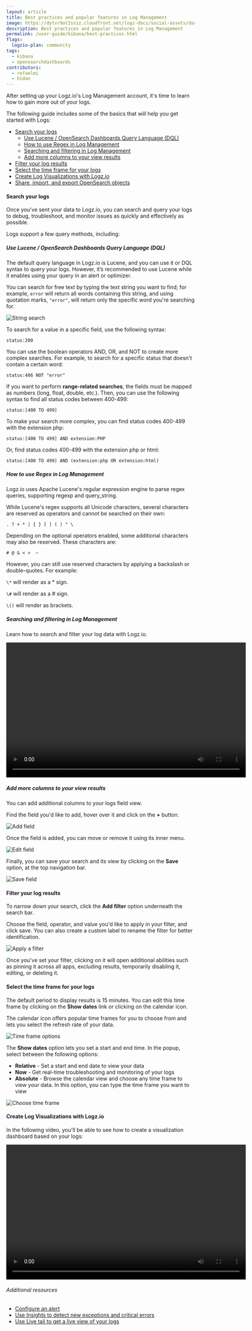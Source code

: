 ```yaml
---
layout: article
title: Best practices and popular features in Log Management
image: https://dytvr9ot2sszz.cloudfront.net/logz-docs/social-assets/docs-social.jpg
description: Best practices and popular features in Log Management
permalink: /user-guide/kibana/best-practices.html
flags:
  logzio-plan: community
tags:
  - kibana
  - opensearchdashboards
contributors:
  - refaelmi
  - hidan
---
```


After setting up your Logz.io's Log Management account, it's time to learn how to gain more out of your logs.

The following guide includes some of the basics that will help you get started with Logs:

* [Search your logs](/user-guide/kibana/best-practices.html#search-your-logs)
  * [Use Lucene / OpenSearch Dashboards Query Language (DQL)](/user-guide/kibana/best-practices.html#use-lucene--kibana-query-language-kql)
  * [How to use Regex in Log Management](/user-guide/kibana/best-practices.html#how-to-use-regex-in-log-management)
  * [Searching and filtering in Log Management](/user-guide/kibana/best-practices.html#searching-and-filtering-in-log-management)
  * [Add more columns to your view results](/user-guide/kibana/best-practices.html#add-more-columns-to-your-view-results)
* [Filter your log results](/user-guide/kibana/best-practices.html#filter-your-log-results)
* [Select the time frame for your logs](/user-guide/kibana/best-practices.html#select-the-time-frame-for-your-logs)
* [Create Log Visualizations with Logz.io](/user-guide/kibana/best-practices.html#create-log-visualizations-with-logzio)
* [Share, import, and export OpenSearch objects](/user-guide/kibana/share-import-export)

#### Search your logs

Once you've sent your data to Logz.io, you can search and query your logs to debug, troubleshoot, and monitor issues as quickly and effectively as possible.

Logs support a few query methods, including:

##### Use Lucene / OpenSearch Dashboards Query Language (DQL)

The default query language in Logz.io is Lucene, and you can use it or DQL syntax to query your logs. However, it’s recommended to use Lucene while it enables using your query in an alert or optimizer.

You can search for free text by typing the text string you want to find; for example, `error` will return all words containing this string, and using quotation marks, `"error"`, will return only the specific word you're searching for.

![String search](https://dytvr9ot2sszz.cloudfront.net/logz-docs/osd-discover/search-in-osd.png)

To search for a value in a specific field, use the following syntax:

`status:200`

You can use the boolean operators AND, OR, and NOT to create more complex searches. For example, to search for a specific status that doesn't contain a certain word:

`status:406 NOT "error"`

If you want to perform **range-related searches**, the fields must be mapped as numbers (long, float, double, etc.). Then, you can use the following syntax to find all status codes between 400-499:

`status:[400 TO 499]`

To make your search more complex, you can find status codes 400-499 with the extension php:

`status:[400 TO 499] AND extension:PHP`

Or, find status codes 400-499 with the extension php or html:

`status:[400 TO 499] AND (extension:php OR extension:html)`


##### How to use Regex in Log Management

Logz.io uses Apache Lucene's regular expression engine to parse regex queries, supporting regexp and query_string.

While Lucene's regex supports all Unicode characters, several characters are reserved as operators and cannot be searched on their own:

`. ? + * | { } [ ] ( ) " \`

Depending on the optional operators enabled, some additional characters may also be reserved. These characters are:

`# @ & < >  ~`

However, you can still use reserved characters by applying a backslash or double-quotes. For example:

`\*` will render as a * sign.

`\#` will render as a # sign.

`\()` will render as brackets.

##### Searching and filtering in Log Management

Learn how to search and filter your log data with Logz.io.

<video controls width=640 height=360>
  <source src="https://dytvr9ot2sszz.cloudfront.net/logz-docs/videos/searching-and-filtering.mp4" type="video/mp4" />
  </video>

<!-- 
<iframe class="vidyard_iframe" src="https://fast.wistia.com/embed/iframe/kq0z0sux4d" width=640 height=360 scrolling="no" frameborder="0" allowtransparency="true" allowfullscreen></iframe> -->

##### Add more columns to your view results

You can add additional columns to your logs field view.

Find the field you'd like to add, hover over it and click on the **+** button. 

![Add field](https://dytvr9ot2sszz.cloudfront.net/logz-docs/kibana-discover/add-field-discover.png)

Once the field is added, you can move or remove it using its inner menu. 

![Edit field](https://dytvr9ot2sszz.cloudfront.net/logz-docs/kibana-discover/add-field-overview.gif)

Finally, you can save your search and its view by clicking on the **Save** option, at the top navigation bar. 

![Save field](https://dytvr9ot2sszz.cloudfront.net/logz-docs/kibana-discover/save-your-fields.png)

#### Filter your log results

To narrow down your search, click the **Add filter** option underneath the search bar. 

Choose the field, operator, and value you'd like to apply in your filter, and click save. You can also create a custom label to rename the filter for better identification.

![Apply a filter](https://dytvr9ot2sszz.cloudfront.net/logz-docs/kibana-discover/add-a-filter.png)

Once you've set your filter, clicking on it will open additional abilities such as pinning it across all apps, excluding results, temporarily disabling it, editing, or deleting it.

#### Select the time frame for your logs 

The default period to display results is 15 minutes. You can edit this time frame by clicking on the **Show dates** link or clicking on the calendar icon.

The calendar icon offers popular time frames for you to choose from and lets you select the refresh rate of your data.

![Time frame options](https://dytvr9ot2sszz.cloudfront.net/logz-docs/kibana-discover/quick-time-edits.png)

The **Show dates** option lets you set a start and end time. In the popup, select between the following options:

* **Relative** - Set a start and end date to view your data
* **Now** - Get real-time troubleshooting and monitoring of your logs
* **Absolute** - Browse the calendar view and choose any time frame to view your data. In this option, you can type the time frame you want to view

![Choose time frame](https://dytvr9ot2sszz.cloudfront.net/logz-docs/kibana-discover/time-settings-gif.gif)

#### Create Log Visualizations with Logz.io

In the following video, you'll be able to see how to create a visualization dashboard based on your logs:

<video controls width=640 height=360>
  <source src="https://dytvr9ot2sszz.cloudfront.net/logz-docs/videos/log-visualizations-velcfd5tpr.mp4" type="video/mp4" />
  </video>

<!-- <iframe class="vidyard_iframe" src="https://fast.wistia.com/embed/iframe/velcfd5tpr?" width=640 height=360 scrolling="no" frameborder="0" allowtransparency="true" allowfullscreen></iframe> -->



###### Additional resources

* [Configure an alert](https://docs.logz.io/user-guide/alerts/configure-an-alert.html)
* [Use Insights to detect new exceptions and critical errors](https://docs.logz.io/user-guide/insights/)
* [Use Live tail to get a live view of your logs](https://docs.logz.io/user-guide/live-tail/)